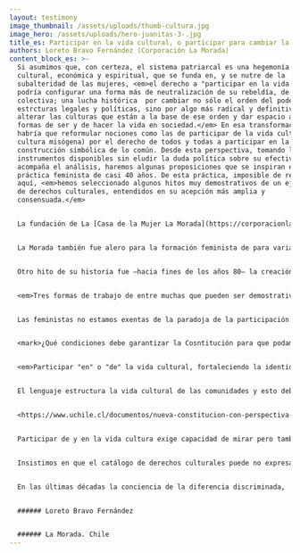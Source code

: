 ```yaml
---
layout: testimony
image_thumbnail: /assets/uploads/thumb-cultura.jpg
image_hero: /assets/uploads/hero-juanitas-3-.jpg
title_es: Participar en la vida cultural, o participar para cambiar la cultura
authors: Loreto Bravo Fernández (Corporación La Morada)
content_block_es: >-
  Si asumimos que, con certeza, el sistema patriarcal es una hegemonía política,
  cultural, económica y espiritual, que se funda en, y se nutre de la
  subalteridad de las mujeres, <em>el derecho a "participar en la vida cultural"
  podría configurar una forma más de neutralización de su rebeldía, de su lucha
  colectiva; una lucha histórica  por cambiar no sólo el orden del poder y sus
  estrcturas legales y políticas, sino por algo más radical y definitivo:
  alterar las culturas que están a la base de ese orden y dar espacio a otras
  formas de ser y de hacer la vida en sociedad.</em> En esa transformación
  habría que reformular nociones como las de participar de la vida cultural (una
  cultura misógena) por el derecho de todos y todas a participar en la
  construcción simbólica de lo común. Desde esta perspectiva, tomando los
  instrumentos disponibles sin eludir la duda política sobre su efectividad, que
  acompaña el análisis, haremos algunas proposiciones que se inspiran en una
  práctica feminista de casi 40 años. De esta práctica, imposible de resumir
  aquí, <em>hemos seleccionado algunos hitos muy demostrativos de un ejercicio
  de derechos culturales, entendidos en su acepción más amplia y
  consensuada.</em>


  La fundación de La [Casa de la Mujer La Morada](https://corporacionlamorada.cl/) en el año 1983 constituyó un hecho político, social y cultural de gran envergadura en la historia del feminismo en Chile. Su primer sello fue el activismo feminista, alojando en su seno al Movimiento Feminista entendido como una reanudación de luchas históricas que habían sido aplacadas por un sinfín de razones socio-políticas, pero también por la fuerza de la dictadura y su impronta extremadamente patriarcal y misógena. 


  La Morada también fue alero para la formación feminista de para varias generaciones de militantes, lugar de conciliábulos y centro de operaciones anti-dictadura, espacio de creación literaria, dramática, visual y de producción de discursividades que transgredían todos los lugares comunes de las narrativas de lo femenino hegemónico.  En su trayectoria fue un espacio de asociatividad y visibilidad de importantes pensadoras, artistas e intelectuales que nutrían una "vida contra-cultural", de gran productividad en la época mientras el régimen militar engordaba innumerables dispositivos de entrentenimiento para ficcionar un estado de normalidad y apagar con su ruido el grito de los y las humilladas. Nuestras compañeras y aliadas experimentaron persecusión y censura. <em>El arte fue, con todo, una herramienta fructífera para la recuperación de la democracia formal.</em>


  Otro hito de su historia fue –hacia fines de los años 80– la creación de Radio Tierra. “La radio que te escucha” como rezaba su primer aviso fue a pesar de su frecuencia limitada, una fuente de producción de nuevos sentidos. <em>Aquí y a su través se hicieron visibles las disidencias sexuales, la potencia de las organizaciones sociales y políticas de cuño feminista, las luchas por los derechos reproductivos. Fue un canal y un dispositivo amplificador para denunciar las violencias en contra de las mujeres y también un ejercicio de creación y diseño de nuevas formas de comunicación social feminista.</em>


  <em>Tres formas de trabajo de entre muchas que pueden ser demostrativas del feminismo como activismo cultural: una es la creación del Centro de Salud Mental para mujeres, que se constituyó también en un espacio de formación y debate sobre psicoanálisis y feminismo. Otra fue la extendida práctica de trabajo territorial, de fortalecimiento de organizaciones populares y de alianzas con organizaciones de derechos humanos. Finalmente entre las contribuciones demostrativas de la transformación cultural que propugnamos, están las realizadas en el campo del derecho, tanto para develar su sesgos patriarcales, como para  estimular la creatividad jurídica sobre la base de nuevos paradigmas de relaciones igualitarias y justas.</em> Estas prácticas y sus proyecciones hasta el presente, nos han dado una existencia institucional en permanente transformación probablemente articulada por las prácticas del activismo. Actualmente, aquello que pudimos instalar –escandalosamente– como novedad, hoy puede ser sentido común que puede movilizar o apaciguar el malestar de las mujeres. <mark>Esta práctica histórica, nos permite sostener la importancia de que una nueva Constitución establezca las condiciones de posiblidad no sólo para reconocer y valorar identidades diversas, sino para participar legítimamente en la construcción de una nueva distribución de poder real y simbólico.</mark>


  Las feministas no estamos exentas de la paradoja de la participación cultural: ¿para descontruir hay que pertenecer?, o por lo menos, ¿hablar el idioma del poder? <em>Tanto como constructoras de sentido, somos demoledoras de otros. En nuestra trayectoria histórica no hay campo de la cultura, de las artes y de la ciencia que no hayamos intentado leer en clave crítica y transformadora: feminismo y psicoanálisis, feminismo y literatura, feminismo y educación, avanzando a la elaboración de marcos filosóficos, educacionales, estéticos y políticos propiamente feministas para despercudirse de las referencias.</em> Las estrategias también han sido las de dar visibilidad a las mujeres en todos los campos culturales y artísticos, nombrarlas, reconocerlas y demandar su reconocimiento, al mismo tiempo que se transgreden los términos de las asignaciones de valor.  Otro camino ha sido la reapropiación de creadoras y artistas que fueron tergiversadas, blanqueadas o esterotipadas por la cultura de los salones, para develar su potencia transgresora, lo que ha densificado el sustrato cultural de nuestros países, siendo el caso de Gabriela Mistral un ejemplo y un emblema para nosotras las chilenas.


  <mark>¿Qué condiciones debe garantizar la Cosntitución para que podamos ejercer plenamente los derechos culturales?</mark> A riesgo de quedarnos cortas en la enumeración, adelantaremos algunas propuestas.  <em>Primero, en cuestión de enfoque debemos aspirar a garantías de igualdad sustantiva, y no una enunciación formal de la neutralidad de la Ley.</em> [Francesca Rosales y Katherine Pizarro](https://www.elmostrador.cl/noticias/opinion/columnas/2021/01/02/desafios-de-la-igualdad-de-genero-en-una-nueva-constitucion/), además de aseverar esta condición, sugieren las siguientes preguntas orientadoras: ¿Hay medidas que benefician a una mujer de forma individual pero no a todo el colectivo? ¿Hay medidas que pueden ser paternalistas y tienen efectos estigmatizantes para las mujeres?


  <em>Participar "en" o "de" la vida cultural, fortaleciendo la identidad propia y reconociendo la legitimidad de otras en la convivencia, exige garantizar condiciones óptimas de educación pública de calidad. El sistema educacional debe estar constitucionalmente definido como no discriminatorio.</em> El sexismo, la xenofobia, la LGBTIfobia y otras formas de negación de la diversidad identitaria, [están suficientemente documentados](<https://educacion2020.cl/tema-noticia/educacion-no-sexista/>) como formas de violencia institucional.


  El lenguaje estructura la vida cultural de las comunidades y esto debe ser atendido tanto para adoptar un lenguaje sensible al género, como para acuñar modos de nombrar nuevas realidades, por ejemplo del sistema sexo/genero. La constitución debe reconocer más lenguas, como parte de la aceptación de nuestra realidad pluricultural.  Las mujeres indígenas, migrantes, cultoras de artes y oficios de valor cultural intrínseco, sus perspectivas y demandas son una realidad que no puede ser omitida por la nueva Constitución. Varias autoras feministas señalan:  “La discusión constitucional sobre pueblos indígenas en el marco de los derechos reconocidos por el derecho internacional sobre pueblos indígenas no debe estar enfocado solo en la existencia de los pueblos o en la diversidad cultural, sino que debe ser más profundo, reconfigurando cómo se concibe al Estado. Esta consideración debe abarcar las especificidades de reconocimiento y protección de los derechos de las mujeres indígenas. En especial aquello referido a tres tipos de derechos, relativos a los derechos territoriales, a los derechos socioculturales con especial atención a los derechos sexuales y reproductivos de las mujeres indígenas, y a los derechos de organización política tanto en el ámbito de su autodeterminación interna como en relación con la sociedad nacional. Todo, con atención a las posibles colisiones de derechos fundamentales que pudiesen afectar a las mujeres indígenas. La regulación de la participación debe considerar los obstáculos y barreras adicionales que las mujeres indígenas deben enfrentar incluso al interior de sus pueblos. Es fundamental considerar garantías específicas que contrarresten la particular discriminación que sufren las mujeres indígenas y que cautelen sus intereses y voces en el marco del reconocimiento del derecho a la autodeterminación de los pueblos indígenas. (Y garantizar) la participación de mujeres indígenas en los mecanismos de participación general y particular que la nueva Constitución defina”.


  <https://www.uchile.cl/documentos/nueva-constitucion-con-perspectiva-de-genero_169952_0_3515.pdf>


  Participar de y en la vida cultura exige capacidad de mirar pero también de ser vistas y escuchadas. La participación de mujeres de diversos orígenes en toda la cadena de valor de los medios de comunicación, es hoy un imperativo de la profundización democrática a la que aspiramos. La distribución de los recursos de transmisión sonora o audiovisual, su propiedad, uso y goce está concentrada en los segmentos clásicos del poder patriarcal. Tratándose de bienes comunes,  como  son también los beneficios de la tecnología y de la ciencia, los patrimonios culturales y naturales del país deberá haber formas constitucionales que garanticen su redistribución. 


  Insistimos en que el catálogo de derechos culturales puede no expresar las complejidades de nuestras sociedadas fragmentadas y desconfiadas de cualquier forma de institucionalidad por democrática que parezca. Reestablecer los vínculos, la confianza y la seguridad de pertenecer a una comunidad de sentido, es una tarea cultural inconmensurable, pero también ineludible, más aún cuando en las realidades nacionales los derechos humanos y el propio sistema comunitario internacional sufre una depreciación grave y amenazante. Sin embargo, contamos con un sistema internacional de derechos humanos, cartas, declaraciones y convenios que la nueva Constitución puede vincular a sus principios, dotándola de un cuerpo robusto de referencias para futuras legislaciones. 


  En las últimas décadas la conciencia de la diferencia discriminada,  de la subalteridad, del daño ecológico  ha sido muy productiva para el pensamiento y la acción política divergente. La mujeres, las disidencias sexuales, los/as indígenas, los/as pobres, los vulnerados  afearon la promesa neoliberal del progreso y develaron la inhumanidad de sus políticas. El palimcesto de los grafittis, el derribamiento de estatuas y monumentos, la degradación material como estética del cambio, el trastocamiento de palabras, significados y fonéticas, las hablas inconclusas e inconducentesde las redes sociales, lo inacabado como estado del ser (expresado en la palabra ‘líquido’) entre muchos ejemplos, pueden ser -hipotéticamente- una respuesta altanera a la dificultad que experimentan amplias mayorías de personas para ‘participar de la vida cultural’ tal como fue supuesta por quienes invocaron este derecho. El ejercicio pleno de los derechos culturales podría estar al servicio de una nueva forma de integración cultural, que sin solayar sus contradicciones, nos permita avanzar por fin a una vida social, justa, buena, libre y gratificante para todos y todas.


  ###### Loreto Bravo Fernández


  ###### La Morada. Chile
---
```

